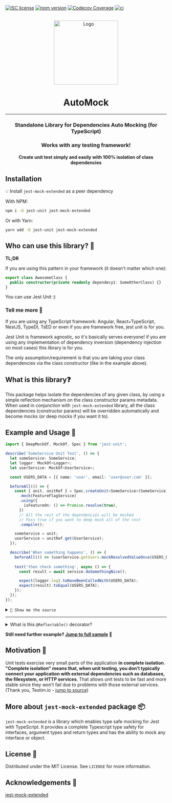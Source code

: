 [![ISC license](http://img.shields.io/badge/license-MIT-brightgreen.svg)](http://opensource.org/licenses/MIT)
[![npm version](http://img.shields.io/npm/v/jest-unit.svg?style=flat)](https://npmjs.org/package/jest-unit "View this project on npm")
[![Codecov Coverage](https://img.shields.io/codecov/c/github/omermorad/jest-unit/master.svg?style=flat-square)](https://codecov.io/gh/omermorad/jest-unit)
[![ci](https://github.com/omermorad/jest-unit/actions/workflows/ci.yml/badge.svg?branch=master)](https://github.com/omermorad/jest-unit/actions)

<p align="center">
  <br/>
  <img width="200" src="https://raw.githubusercontent.com/omermorad/automock/master/logo.png" alt="Logo" />

  <h1 align="center">AutoMock</h1>

  <hr />

  <h3 align="center">
    Standalone Library for Dependencies Auto Mocking (for TypeScript)
  </h3>

  <h3 align="center">
    Works with any testing framework!
  </h3>

  <h4 align="center">
    Create unit test simply and easily with 100% isolation of class dependencies
  </h4>
</p>

## Installation

💡 Install `jest-mock-extended` as a peer dependency

With NPM:
```bash
npm i -D jest-unit jest-mock-extended
```

Or with Yarn:
```bash
yarn add -D jest-unit jest-mock-extended
```

## Who can use this library? 🤩
**TL;DR**

If you are using this pattern in your framework (it doesn't matter which one):

```typescript
export class AwesomeClass {
  public constructor(private readonly dependecy1: SomeOtherClass) {}
}
```

You can use Jest Unit :)

### Tell me more 🤔
If you are using any TypeScript framework: Angular, React+TypeScript, NestJS, TypeDI, TsED
or even if you are framework free, jest unit is for you.

Jest Unit is framework agnostic, so it's basically serves everyone! if you
are using any implementation of dependency inversion (dependency injection on most cases)
this library is for you.

The only assumption/requirement is that you are taking your class dependencies via
the class constructor (like in the example above).

## What is this library❓

This package helps isolate the dependencies of any given class, by using a simple
reflection mechanism on the class constructor params metadata. When used in conjunction with
`jest-mock-extended` library, all the class dependencies (constructor params) will be overridden
automatically and become mocks (or deep mocks if you want it to).

## Example and Usage 💁‍

```typescript
import { DeepMockOf, MockOf, Spec } from 'jest-unit';

describe('SomeService Unit Test', () => {
  let someService: SomeService;
  let logger: MockOf<Logger>;
  let userService: MockOf<UserService>;

  const USERS_DATA = [{ name: 'user', email: 'user@user.com' }];

  beforeAll(() => {
    const { unit, unitRef } = Spec.createUnit<SomeService>(SomeService)
      .mock(FeatureFlagService)
      .using({
        isFeatureOn: () => Promise.resolve(true),
      })
      // All the rest of the dependencies will be mocked
      // Pass true if you want to deep mock all of the rest
      .compile();

    someService = unit;
    userService = unitRef.get(UserService);
  });

  describe('When something happens', () => {
    beforeAll(() => (userService.getUsers.mockResolvedValueOnce(USERS_DATA));
    
    test('then check something', async () => {
      const result = await service.doSomethingNice();

      expect(logger.log).toHaveBeenCalledWith(USERS_DATA);
      expect(result).toEqual(USERS_DATA);
    });
  });
});
```

<details><summary><code>📄 Show me the source</code></summary><p>

```typescript
@Reflectable()
export class SomeService {
  public constructor(
    private readonly logger: Logger,
    private readonly catsService: CatsService,
    private readonly userService: UserService,
    private readonly featureFlagService: FeatureFlagService,
  ) {}
  
  public async doSomethingNice() {
    if (this.featureFlagService.isFeatureOn()) {
      const users = await this.userService.getUsers('https://example.com/json.json');
      this.logger.log(users);

      return users;
    }
    
    return null;
  }
}
```
</p></details>

<hr />

<details>
    <summary>What is this <code>@Reflectable()</code> decorator?</summary>
    <p>
In order to reflect the constructor class params it needs to be decorated with any
class decorator, no matter what its original functionality.
If you are not using any kind of decorator, you can just use the default decorator that
does, literally, nothing; his purpose is to emit class metadata; so no w

But, for example, if you do use `@Injecatable()` (NestJS or Angular), `@Service()` (TypeDI),
`@Component()` or any kind of decorator, you don't need to decorate your class with
the `@Reflectable()` decorator.

</p>
</details>

**Still need further example? [Jump to full sample](https://github.com/omermorad/jest-unit/tree/master/sample) 📄**


## Motivation 💪

Unit tests exercise very small parts of the application **in complete isolation**. \
**"Complete isolation" means that, when unit testing, you don’t typically
connect your application with external dependencies such as databases, the filesystem,
or HTTP services**. That allows unit tests to be fast and more stable since they won’t
fail due to problems with those external services. (Thank you, Testim.io - [jump to source](https://www.testim.io/blog/unit-testing-best-practices/))

## More about `jest-mock-extended` package 📦
`jest-mock-extended` is a library which enables type safe mocking for Jest with TypeScript.
It provides a complete Typescript type safety for interfaces, argument types and return types
and has the ability to mock any interface or object.

## License 📜

Distributed under the MIT License. See `LICENSE` for more information.

## Acknowledgements 📙

[jest-mock-extended](https://github.com/marchaos/jest-mock-extended)
